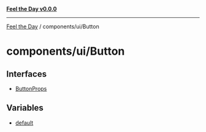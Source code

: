 [**Feel the Day v0.0.0**](../../../README.md)

***

[Feel the Day](../../../README.md) / components/ui/Button

# components/ui/Button

## Interfaces

- [ButtonProps](interfaces/ButtonProps.md)

## Variables

- [default](variables/default.md)
